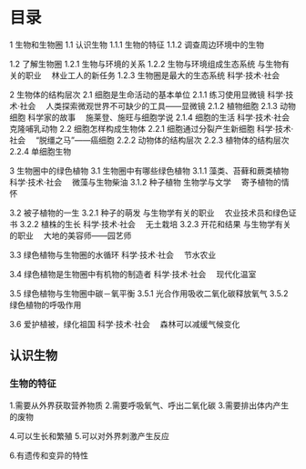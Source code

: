 # 目录
1 生物和生物圈
1.1 认识生物
  1.1.1 生物的特征
  1.1.2 调查周边环境中的生物

1.2 了解生物圈
  1.2.1 生物与环境的关系
  1.2.2 生物与环境组成生态系统
        与生物有关的职业　 林业工人的新任务
  1.2.3 生物圈是最大的生态系统
        科学·技术·社会　 

2 生物体的结构层次
  2.1 细胞是生命活动的基本单位
    2.1.1 练习使用显微镜
          科学·技术·社会　 人类探索微观世界不可缺少的工具——显微镜
    2.1.2 植物细胞
    2.1.3 动物细胞
          科学家的故事　 施莱登、施旺与细胞学说
    2.1.4 细胞的生活
          科学·技术·社会　 克隆哺乳动物
  2.2 细胞怎样构成生物体
    2.2.1 细胞通过分裂产生新细胞
          科学·技术·社会　 “脱缰之马”——癌细胞
    2.2.2 动物体的结构层次
    2.2.3 植物体的结构层次
    2.2.4 单细胞生物

3 生物圈中的绿色植物
  3.1 生物圈中有哪些绿色植物
    3.1.1 藻类、苔藓和蕨类植物
          科学·技术·社会　 微藻与生物柴油
    3.1.2 种子植物
          生物学与文学　 寄予植物的情怀
          
  3.2 被子植物的一生
    3.2.1 种子的萌发
          与生物学有关的职业　 农业技术员和绿色证书
    3.2.2 植株的生长
          科学·技术·社会　 无土栽培
    3.2.3 开花和结果
          与生物学有关的职业　 大地的美容师——园艺师

  3.3 绿色植物与生物圈的水循环
      科学·技术·社会　 节水农业

  3.4 绿色植物是生物圈中有机物的制造者
      科学·技术·社会　 现代化温室

  3.5 绿色植物与生物圈中碳－氧平衡
    3.5.1 光合作用吸收二氧化碳释放氧气
    3.5.2 绿色植物的呼吸作用

  3.6 爱护植被，绿化祖国
      科学·技术·社会　 森林可以减缓气候变化

## 认识生物 
### 生物的特征
1.需要从外界获取营养物质
2.需要呼吸氧气、呼出二氧化碳
3.需要排出体内产生的废物 

4.可以生长和繁殖
5.可以对外界刺激产生反应

6.有遗传和变异的特性